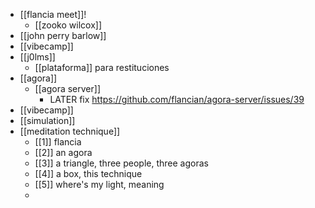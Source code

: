 - [[flancia meet]]!
	- [[zooko wilcox]]
- [[john perry barlow]]
- [[vibecamp]]
- [[j0lms]]
	- [[plataforma]] para restituciones
- [[agora]]
	- [[agora server]]
		- LATER fix https://github.com/flancian/agora-server/issues/39
- [[vibecamp]]
- [[simulation]]
- [[meditation technique]]
	- [[1]] flancia
	- [[2]] an agora
	- [[3]] a triangle, three people, three agoras
	- [[4]] a box, this technique
	- [[5]] where's my light, meaning
	-